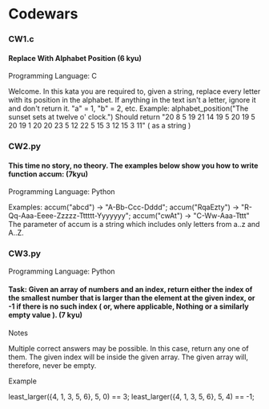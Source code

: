 # Codewars
### CW1.c 
#### Replace With Alphabet Position (6 kyu)
Programming Language: C

Welcome. In this kata you are required to, given a string, replace every letter with its position in the alphabet. If anything in the text isn't a letter, ignore it and don't return it. "a" = 1, "b" = 2, etc. Example: alphabet_position("The sunset sets at twelve o' clock.") Should return "20 8 5 19 21 14 19 5 20 19 5 20 19 1 20 20 23 5 12 22 5 15 3 12 15 3 11" ( as a string )

### CW2.py
#### This time no story, no theory. The examples below show you how to write function accum: (7kyu)
Programming Language: Python

Examples:
accum("abcd") -> "A-Bb-Ccc-Dddd"; accum("RqaEzty") -> "R-Qq-Aaa-Eeee-Zzzzz-Tttttt-Yyyyyyy"; accum("cwAt") -> "C-Ww-Aaa-Tttt"
The parameter of accum is a string which includes only letters from a..z and A..Z.

### CW3.py
Programming Language: Python

#### Task: Given an array of numbers and an index, return either the index of the smallest number that is larger than the element at the given index, or -1 if there is no such index ( or, where applicable, Nothing or a similarly empty value ). (7 kyu)

Notes

Multiple correct answers may be possible. In this case, return any one of them.
The given index will be inside the given array.
The given array will, therefore, never be empty.

Example

least_larger({4, 1, 3, 5, 6}, 5, 0) ==  3;
least_larger({4, 1, 3, 5, 6}, 5, 4) == -1;
